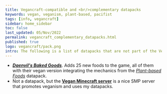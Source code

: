 ```yaml
---
title: Vegancraft-compatible and <br/>complementary datapacks
keywords: vegan, veganism, plant-based, pacifist
tags: [info, vegancraft]
sidebar: home_sidebar
toc: false
last_updated: 05/Nov/2022
permalink: vegancraft_complementary_datapacks.html
published: true
logo: vegancraft/pack.png
intro: The following is a list of datapacks that are not part of the Vegancraft collection but either were made to be compatible with it or complement it in some way.
---
```


- [**_Daenvil's Baked Goods_**](../baked_goods.html). Adds 25 new foods to the game, all of them with their vegan version integrating the mechanics from the [_Plant-based Foods_](plant-based_foods.html) datapack.
- Not a datapack, but the **[Vegan Minecraft server](https://veganminecraft.com/)** is a nice SMP server that promotes veganism and uses my datapacks.